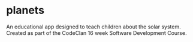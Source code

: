 # planets

An educational app designed to teach children about the solar system. Created as part of the CodeClan 16 week Software Development Course.
